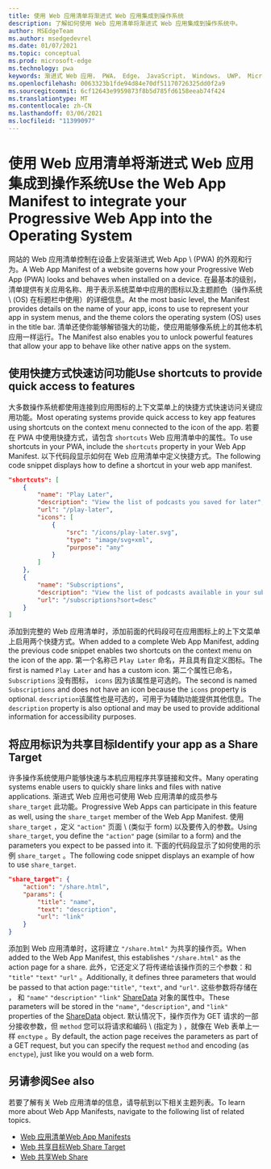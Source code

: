 ```yaml
---
title: 使用 Web 应用清单将渐进式 Web 应用集成到操作系统
description: 了解如何使用 Web 应用清单将渐进式 Web 应用集成到操作系统中。
author: MSEdgeTeam
ms.author: msedgedevrel
ms.date: 01/07/2021
ms.topic: conceptual
ms.prod: microsoft-edge
ms.technology: pwa
keywords: 渐进式 Web 应用， PWA， Edge， JavaScript， Windows， UWP， Microsoft Store
ms.openlocfilehash: 0063323b1fde94d84e70df51170726325dd0f2a9
ms.sourcegitcommit: 6cf12643e9959873f8b5d785fd6158eeab74f424
ms.translationtype: MT
ms.contentlocale: zh-CN
ms.lasthandoff: 03/06/2021
ms.locfileid: "11399097"
---
```

# <a name="use-the-web-app-manifest-to-integrate-your-progressive-web-app-into-the-operating-system"></a><span data-ttu-id="28384-104">使用 Web 应用清单将渐进式 Web 应用集成到操作系统</span><span class="sxs-lookup"><span data-stu-id="28384-104">Use the Web App Manifest to integrate your Progressive Web App into the Operating System</span></span>

<span data-ttu-id="28384-105">网站的 Web 应用清单控制在设备上安装渐进式 Web App \ (PWA\) 的外观和行为。</span><span class="sxs-lookup"><span data-stu-id="28384-105">A Web App Manifest of a website governs how your Progressive Web App \(PWA\) looks and behaves when installed on a device.</span></span>  <span data-ttu-id="28384-106">在最基本的级别，清单提供有关应用名称、用于表示系统菜单中应用的图标以及主题颜色（操作系统 \ (OS\) 在标题栏中使用）的详细信息。</span><span class="sxs-lookup"><span data-stu-id="28384-106">At the most basic level, the Manifest provides details on the name of your app, icons to use to represent your app in system menus, and the theme colors the operating system \(OS\) uses in the title bar.</span></span>  <span data-ttu-id="28384-107">清单还使你能够解锁强大的功能，使应用能够像系统上的其他本机应用一样运行。</span><span class="sxs-lookup"><span data-stu-id="28384-107">The Manifest also enables you to unlock powerful features that allow your app to behave like other native apps on the system.</span></span>  

## <a name="use-shortcuts-to-provide-quick-access-to-features"></a><span data-ttu-id="28384-108">使用快捷方式快速访问功能</span><span class="sxs-lookup"><span data-stu-id="28384-108">Use shortcuts to provide quick access to features</span></span>  

<span data-ttu-id="28384-109">大多数操作系统都使用连接到应用图标的上下文菜单上的快捷方式快速访问关键应用功能。</span><span class="sxs-lookup"><span data-stu-id="28384-109">Most operating systems provide quick access to key app features using shortcuts on the context menu connected to the icon of the app.</span></span>  <span data-ttu-id="28384-110">若要在 PWA 中使用快捷方式，请包含 `shortcuts` Web 应用清单中的属性。</span><span class="sxs-lookup"><span data-stu-id="28384-110">To use shortcuts in your PWA, include the `shortcuts` property in your Web App Manifest.</span></span>  <span data-ttu-id="28384-111">以下代码段显示如何在 Web 应用清单中定义快捷方式。</span><span class="sxs-lookup"><span data-stu-id="28384-111">The following code snippet displays how to define a shortcut in your web app manifest.</span></span>  

```json
"shortcuts": [
    {
        "name": "Play Later",
        "description": "View the list of podcasts you saved for later",
        "url": "/play-later",
        "icons": [
            {
                "src": "/icons/play-later.svg",
                "type": "image/svg+xml",
                "purpose": "any"
            }
        ]
    },
    {
        "name": "Subscriptions",
        "description": "View the list of podcasts available in your subscription",
        "url": "/subscriptions?sort=desc"
    }
]
```  

<span data-ttu-id="28384-112">添加到完整的 Web 应用清单时，添加前面的代码段可在应用图标上的上下文菜单上启用两个快捷方式。</span><span class="sxs-lookup"><span data-stu-id="28384-112">When added to a complete Web App Manifest, adding the previous code snippet enables two shortcuts on the context menu on the icon of the app.</span></span>  <span data-ttu-id="28384-113">第一个名称已 `Play Later` 命名，并且具有自定义图标。</span><span class="sxs-lookup"><span data-stu-id="28384-113">The first is named `Play Later` and has a custom icon.</span></span>  <span data-ttu-id="28384-114">第二个属性已命名， `Subscriptions` 没有图标， `icons` 因为该属性是可选的。</span><span class="sxs-lookup"><span data-stu-id="28384-114">The second is named `Subscriptions` and does not have an icon because the `icons` property is optional.</span></span>  <span data-ttu-id="28384-115">`description`该属性也是可选的，可用于为辅助功能提供其他信息。</span><span class="sxs-lookup"><span data-stu-id="28384-115">The `description` property is also optional and may be used to provide additional information for accessibility purposes.</span></span>  

## <a name="identify-your-app-as-a-share-target"></a><span data-ttu-id="28384-116">将应用标识为共享目标</span><span class="sxs-lookup"><span data-stu-id="28384-116">Identify your app as a Share Target</span></span>

<span data-ttu-id="28384-117">许多操作系统使用户能够快速与本机应用程序共享链接和文件。</span><span class="sxs-lookup"><span data-stu-id="28384-117">Many operating systems enable users to quickly share links and files with native applications.</span></span> <span data-ttu-id="28384-118">渐进式 Web 应用也可使用 Web 应用清单的成员参与 `share_target` 此功能。</span><span class="sxs-lookup"><span data-stu-id="28384-118">Progressive Web Apps can participate in this feature as well, using the `share_target` member of the Web App Manifest.</span></span>  <span data-ttu-id="28384-119">使用 `share_target` ，定义 `"action"` 页面 \ (类似于 form\) 以及要传入的参数。</span><span class="sxs-lookup"><span data-stu-id="28384-119">Using `share_target`, you define the `"action"` page \(similar to a form\) and the parameters you expect to be passed into it.</span></span>  <span data-ttu-id="28384-120">下面的代码段显示了如何使用的示例 `share_target` 。</span><span class="sxs-lookup"><span data-stu-id="28384-120">The following code snippet displays an example of how to use `share_target`.</span></span>

```json
"share_target": {
    "action": "/share.html",
    "params": {
        "title": "name",
        "text": "description",
        "url": "link"
    }
}
```

<span data-ttu-id="28384-121">添加到 Web 应用清单时，这将建立 `"/share.html"` 为共享的操作页。</span><span class="sxs-lookup"><span data-stu-id="28384-121">When added to the Web App Manifest, this establishes `"/share.html"` as the action page for a share.</span></span> <span data-ttu-id="28384-122">此外，它还定义了将传递给该操作页的三个参数：和 `"title"` `"text"` `"url"` 。</span><span class="sxs-lookup"><span data-stu-id="28384-122">Additionally, it defines three parameters that would be passed to that action page:`"title"`, `"text"`, and `"url"`.</span></span>  <span data-ttu-id="28384-123">这些参数将存储在 ， 和 `"name"` `"description"` `"link"` [ShareData][GitHubWicgWebShareDomSharedata] 对象的属性中。</span><span class="sxs-lookup"><span data-stu-id="28384-123">These parameters will be stored in the `"name"`, `"description"`, and `"link"` properties of the [ShareData][GitHubWicgWebShareDomSharedata] object.</span></span>  <span data-ttu-id="28384-124">默认情况下，操作页作为 GET 请求的一部分接收参数，但 `method` 您可以将请求和编码 \ (指定为 \) ，就像在 Web 表单上一样 `enctype` 。</span><span class="sxs-lookup"><span data-stu-id="28384-124">By default, the action page receives the parameters as part of a GET request, but you can specify the request `method` and encoding \(as `enctype`\), just like you would on a web form.</span></span>

## <a name="see-also"></a><span data-ttu-id="28384-125">另请参阅</span><span class="sxs-lookup"><span data-stu-id="28384-125">See also</span></span>  

<span data-ttu-id="28384-126">若要了解有关 Web 应用清单的信息，请导航到以下相关主题列表。</span><span class="sxs-lookup"><span data-stu-id="28384-126">To learn more about Web App Manifests, navigate to the following list of related topics.</span></span>  

*   [<span data-ttu-id="28384-127">Web 应用清单</span><span class="sxs-lookup"><span data-stu-id="28384-127">Web App Manifests</span></span>][MDNWebAppManifests]  
*   [<span data-ttu-id="28384-128">Web 共享目标</span><span class="sxs-lookup"><span data-stu-id="28384-128">Web Share Target</span></span>][GitHubWicgWebShareTarget]
*   [<span data-ttu-id="28384-129">Web 共享</span><span class="sxs-lookup"><span data-stu-id="28384-129">Web Share</span></span>][GithubW3cWebShare]
    
<!-- links -->  

[MDNWebAppManifests]: https://developer.mozilla.org/docs/Web/Manifest "Web 应用清单|MDN"  

[GitHubWicgWebShareTarget]: https://wicg.github.io/web-share-target "Web 共享目标 API |WICG"
[GitHubWicgWebShareDomSharedata]: https://wicg.github.io/web-share#dom-sharedata "ShareData 字典 - Web 共享 API |WICG"  

[GithubW3cWebShare]: https://w3c.github.io/web-share/ "Web 共享 API |WICG"
